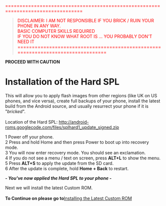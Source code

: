 <font color='#FF0000'>=================================================================================</font><br>
<blockquote><font color='#FF0000'>DISCLAIMER: I AM NOT RESPONSIBLE IF YOU BRICK / RUIN YOUR PHONE IN ANY WAY.</font>    <br>
<font color='#FF0000'>BASIC COMPUTER SKILLS REQUIRED</font>                                                 <br>
<font color='#FF0000'>IF YOU DO NOT KNOW WHAT ROOT IS ... YOU PROBABLY DON'T NEED IT</font>                 <br>
<font color='#FF0000'>=================================================================================</font><br></blockquote>


<b>PROCEED WITH CAUTION</b>

<h1>Installation of the Hard SPL</h1>

This will allow you to apply flash images from other regions (like UK on US phones, and vice versa), create full backups of your phone, install the latest build from the Android source, and usually resurrect your phone if it is "<i>bricked</i>".<br>
<br>
Location of the Hard SPL: <a href='http://android-roms.googlecode.com/files/splhard1_update_signed.zip'>http://android-roms.googlecode.com/files/splhard1_update_signed.zip</a>

1 Power off your phone.<br>
2 Press and hold Home and then press Power to boot up into recovery mode.<br>
3 You will now enter recovery mode. You should see an exclamation.<br>
4 If you do not see a menu / text on screen, press <b>ALT+L</b> to show the menu.<br>
5 Press <b>ALT+S</b> to apply the update from the SD card.<br>
6 After the update is complete, hold <b>Home + Back</b> to restart.<br>

<b><i>- You've now applied the Hard SPL to your phone -</i></b>

Next we will install the latest Custom ROM.<br>
<br>
<b>To Continue on please go to</b><a href='http://code.google.com/p/android-roms/wiki/Install_Custom_ROM'>Installing the Latest Custom ROM</a>